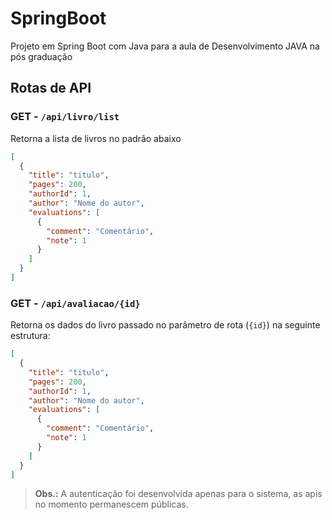 # SpringBoot
Projeto em Spring Boot com Java para a aula de Desenvolvimento JAVA na pós graduação

## Rotas de API

### GET - `/api/livro/list`
Retorna a lista de livros no padrão abaixo
```json
[
  {
    "title": "titulo",
    "pages": 200,
    "authorId": 1,
    "author": "Nome do autor",
    "evaluations": [
      {
        "comment": "Comentário",
        "note": 1
      }
    ]
  }
]
```
### GET - `/api/avaliacao/{id}`
Retorna os dados do livro passado no parâmetro de rota (`{id}`) na seguinte estrutura:
```json
[
  {
    "title": "titulo",
    "pages": 200,
    "authorId": 1,
    "author": "Nome do autor",
    "evaluations": [
      {
        "comment": "Comentário",
        "note": 1
      }
    ]
  }
]
```

> **Obs.:** A autenticação foi desenvolvida apenas para o sistema, as apis no momento permanescem públicas.
